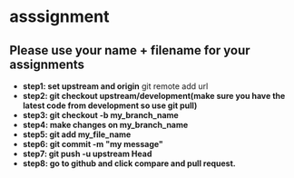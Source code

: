 # asssignment
## Please use your name + filename for your assignments

- **step1: set upstream and origin** git remote add url
- **step2: git checkout upstream/development(make sure you have the latest code from development so use git pull)**
- **step3: git checkout -b my_branch_name**
- **step4: make changes on my_branch_name**
- **step5: git add my_file_name**
- **step6: git commit -m "my message"**
- **step7: git push -u upstream Head**
- **step8: go to github and click compare and pull request.**

